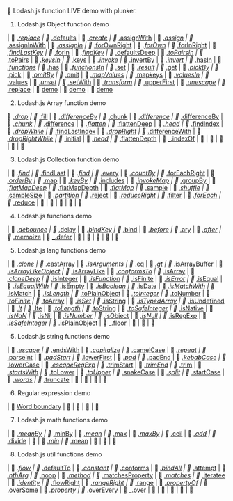 :open_file_folder: Lodash.js function LIVE demo with plunker.

1. Lodash.js Object function demo

|  :link:  <a href='https://plnkr.co/edit/l48e3l?p=preview' target='_blank'>_.replace</a>  |  :link:  <a href='https://plnkr.co/edit/EDmchY?p=info' target='_blank'>_.defaults</a>  |  :link:  <a href='https://plnkr.co/edit/1ehTzI?p=info' target='_blank'>_.create</a>  |  :link:  <a href='https://plnkr.co/edit/Spo20L?p=info' target='_blank'>_.assignWith</a>  |  :link:  <a href='https://plnkr.co/edit/8Txmm1?p=info' target='_blank'>_.assign</a>  |  :link:  <a href='https://plnkr.co/edit/gs8Kn3?p=info' target='_blank'>_.assignInWith</a>  |  :link:  <a href='https://plnkr.co/edit/844IyU?p=info' target='_blank'>_.assignIn</a>  |  :link:  <a href='https://plnkr.co/edit/b8Fc1w?p=info' target='_blank'>_.forOwnRight</a>  |  :link:  <a href='https://plnkr.co/edit/sKSnEc?p=info' target='_blank'>_.forOwn</a>  |  :link:  <a href='https://plnkr.co/edit/a81P82?p=info' target='_blank'>_.forInRight</a>  |  :link:  <a href='https://plnkr.co/edit/GELPgo?p=info' target='_blank'>_.findLastKey</a>  |  :link:  <a href='https://plnkr.co/edit/CgHcEm?p=info' target='_blank'>_.forIn</a>  |  :link:  <a href='https://plnkr.co/edit/kJSWQr?p=info' target='_blank'>_.findKey</a>  |  :link:  <a href='https://plnkr.co/edit/AqMjf5?p=info' target='_blank'>_.defaultsDeep</a>  |  :link:  <a href='https://plnkr.co/edit/VtGMSS?p=info' target='_blank'>_.toPairsIn</a>  |  :link:  <a href='https://plnkr.co/edit/nn88g4?p=info' target='_blank'>_.toPairs</a>  |  :link:  <a href='https://plnkr.co/edit/IwhruX?p=info' target='_blank'>_.keysIn</a>  |  :link:  <a href='https://plnkr.co/edit/qtrXrR?p=info' target='_blank'>_.keys</a>  |  :link:  <a href='https://plnkr.co/edit/qmgeCD?p=info' target='_blank'>_.invoke</a>  |  :link:  <a href='https://plnkr.co/edit/qftAQu?p=info' target='_blank'>_.invertBy</a>  |  :link:  <a href='https://plnkr.co/edit/fitYwu?p=info' target='_blank'>_.invert</a>  |  :link:  <a href='https://plnkr.co/edit/pXIIsA?p=info' target='_blank'>_.hasIn</a>  |  :link:  <a href='https://plnkr.co/edit/gc2Cry?p=info' target='_blank'>_.functions</a>  |  :link:  <a href='https://plnkr.co/edit/ZDa3RS?p=info' target='_blank'>_.has</a>  |  :link:  <a href='https://plnkr.co/edit/NjpCf1?p=info' target='_blank'>_.functionsIn</a>
|  :link:  <a href='https://plnkr.co/edit/CIrWmm?p=info' target='_blank'>_.set</a>  |  :link:  <a href='https://plnkr.co/edit/5juhE8?p=info' target='_blank'>_.result</a>  |  :link:  <a href='https://plnkr.co/edit/mNQRmP?p=info' target='_blank'>_.get</a>  |  :link:  <a href='https://plnkr.co/edit/uu11JL?p=info' target='_blank'>_.pickBy</a>  |  :link:  <a href='https://plnkr.co/edit/VZK0T6?p=info' target='_blank'>_.pick</a>  |  :link:  <a href='https://plnkr.co/edit/QMM457?p=info' target='_blank'>_.omitBy</a>  |  :link:  <a href='https://plnkr.co/edit/wLdQYY?p=info' target='_blank'>_.omit</a>  |  :link:  <a href='https://plnkr.co/edit/rYwly4?p=info' target='_blank'>_.mapValues</a>  |  :link:  <a href='https://plnkr.co/edit/yPM7Zg?p=info' target='_blank'>_.mapkeys</a>  |  :link:  <a href='https://plnkr.co/edit/0g3eIx?p=info' target='_blank'>_.valuesIn</a>  |  :link:  <a href='https://plnkr.co/edit/TTtPFP?p=info' target='_blank'>_.values</a>  |  :link:  <a href='https://plnkr.co/edit/Xcd5dp?p=info' target='_blank'>_.unset</a>  |  :link:  <a href='https://plnkr.co/edit/9KIYqb?p=info' target='_blank'>_.setWith</a>  |  :link:  <a href='https://plnkr.co/edit/ccmh15?p=info' target='_blank'>_.transform</a>  |  :link:  <a href='https://plnkr.co/edit/m7b3nV?p=info' target='_blank'>_.upperFirst</a>  |  :link:  <a href='https://plnkr.co/edit/UtM8P5?p=info' target='_blank'>_.unescape</a>
|  :link:  <a href='https://plnkr.co/edit/l48e3l?p=info' target='_blank'>_.replace</a>
|  :link:  <a href='' target='_blank'>demo</a>
|  :link:  <a href='' target='_blank'>demo</a>
|  :link:  <a href='' target='_blank'>demo</a>



2. Lodash.js Array function demo

:link: <a href='https://plnkr.co/edit/wnmkM6?p=info' target='_blank'>_.drop</a>  |  :link: <a href='https://plnkr.co/edit/aAn2Yo?p=info' target='_blank'>_.fill</a>  |  :link: <a href='https://plnkr.co/edit/V59WyK?p=info' target='_blank'>_.differenceBy</a>  |  :link: <a href='https://plnkr.co/edit/3EOIZb?p=info' target='_blank'>_.chunk</a>  |  :link:  <a href='https://plnkr.co/edit/8y5glyHP9INLSKyIngqO?p=info' target='_blank'>_.difference</a>  |  :link:  <a href='https://plnkr.co/edit/V59WyK?p=info' target='_blank'>_.differenceBy</a>  |  :link:  <a href='https://plnkr.co/edit/3EOIZb?p=info' target='_blank'>_.chunk</a>  |  :link:  <a href='https://plnkr.co/edit/8y5glyHP9INLSKyIngqO?p=info' target='_blank'>_.difference</a>  |  :link:  <a href='https://plnkr.co/edit/3xmq1G?p=info' target='_blank'>_.flatten</a>  |  :link:  <a href='https://plnkr.co/edit/AZ8Hcf?p=info' target='_blank'>_.flattenDeep</a>  |  :link:  <a href='https://plnkr.co/edit/vn8q1B?p=info' target='_blank'>_.head</a>  |  :link:  <a href='https://plnkr.co/edit/BdmHTf?p=info' target='_blank'>_.findIndex</a>  |  :link:  <a href='https://plnkr.co/edit/GYgiP9?p=info' target='_blank'>_.dropWhile</a>  |  :link:  <a href='https://plnkr.co/edit/M74cAG?p=info' target='_blank'>_.findLastIndex</a>  |  :link:  <a href='https://plnkr.co/edit/jBgURR?p=info' target='_blank'>_.dropRight</a>  |  :link:  <a href='https://plnkr.co/edit/VhfN6z?p=info' target='_blank'>_.differenceWith</a>  |  :link:  <a href='https://plnkr.co/edit/BlaK55?p=info' target='_blank'>_.dropRightWhile</a>  |  :link:  <a href='https://plnkr.co/edit/eZ8Jpq?p=info' target='_blank'>_.initial</a>  |  :link:  <a href='https://plnkr.co/edit/Y1lKL0?p=info' target='_blank'>_.head</a>  |  :link:  <a href='https://plnkr.co/edit/iHNWoc?p=info' target='_blank'>_.flattenDepth</a>
|  :link:  <a href='https://plnkr.co/edit/6RmrXm?p=info' target='_blank'>_.indexOf</a>
|  :link:  <a href='' target='_blank'></a>
|  :link:  <a href='' target='_blank'></a>
|  :link:  <a href='' target='_blank'></a>
|  :link:  <a href='' target='_blank'></a>
|  :link:  <a href='' target='_blank'></a>

3. Lodash.js Collection function demo

|  :link:  <a href='https://plnkr.co/edit/5E1r3a?p=info' target='_blank'>_.find</a>  |  :link:  <a href='https://plnkr.co/edit/qAulEP?p=info' target='_blank'>_.findLast</a>  |  :link:  <a href='https://plnkr.co/edit/nYTnX5?p=info' target='_blank'>_.find</a>  |  :link:  <a href='https://plnkr.co/edit/w219HH?p=info' target='_blank'>_.every</a>  |  :link:  <a href='https://plnkr.co/edit/NRxCsQ?p=info' target='_blank'>_.countBy</a>  |  :link:  <a href='https://plnkr.co/edit/hYKvgJ?p=info' target='_blank'>_.forEachRight</a>  |  :link:  <a href='https://plnkr.co/edit/gqEE19?p=info' target='_blank'>_.orderBy</a>  |  :link:  <a href='https://plnkr.co/edit/pIPWKM?p=info' target='_blank'>_.map</a>  |  :link:  <a href='https://plnkr.co/edit/MVWUu2?p=info' target='_blank'>_.keyBy</a>  |  :link:  <a href='https://plnkr.co/edit/370kbr?p=info' target='_blank'>_.includes</a>  |  :link:  <a href='https://plnkr.co/edit/O8BZEE?p=info' target='_blank'>_.invokeMap</a>  |  :link:  <a href='https://plnkr.co/edit/QWPGo1?p=info' target='_blank'>_.groupBy</a>  |  :link:  <a href='https://plnkr.co/edit/us6lbS?p=info' target='_blank'>_.flatMapDeep</a>  |  :link:  <a href='https://plnkr.co/edit/Aczrey?p=info' target='_blank'>_.flatMapDepth</a>  |  :link:  <a href='https://plnkr.co/edit/eDn5vD?p=info' target='_blank'>_.flatMap</a>  |  :link:  <a href='https://plnkr.co/edit/5g8e9L?p=info' target='_blank'>_.sample</a>  |  :link:  <a href='https://plnkr.co/edit/OspLOw?p=info' target='_blank'>_.shuffle</a>  |  :link:  <a href='https://plnkr.co/edit/C4hszC?p=info' target='_blank'>_.sampleSize</a>
|  :link:  <a href='https://plnkr.co/edit/h8tt7D?p=info' target='_blank'>_.partition</a>  |  :link:  <a href='https://plnkr.co/edit/9MlDAJ?p=info' target='_blank'>_.reject</a>  |  :link:  <a href='https://plnkr.co/edit/7MP6f8?p=info' target='_blank'>_.reduceRight</a>  |  :link:  <a href='https://plnkr.co/edit/Autd2U?p=info' target='_blank'>_.filter</a>  |  :link:  <a href='https://plnkr.co/edit/PyQhc6?p=info' target='_blank'>_.forEach</a>  |  :link:  <a href='https://plnkr.co/edit/qedbaQ?p=info' target='_blank'>_.reduce</a>
|  :link:  <a href='' target='_blank'></a>
|  :link:  <a href='' target='_blank'></a>
|  :link:  <a href='' target='_blank'></a>
|  :link:  <a href='' target='_blank'></a>
|  :link:  <a href='' target='_blank'></a>

4. Lodash.js functions demo

|  :link:  <a href='https://plnkr.co/edit/zRDlc9?p=info' target='_blank'>_.debounce</a>  |  :link:  <a href='https://plnkr.co/edit/iUEnSG?p=info' target='_blank'>_.delay</a>  |  :link:  <a href='https://plnkr.co/edit/WXtZyo?p=info' target='_blank'>_.bindKey</a>  |  :link:  <a href='https://plnkr.co/edit/yXYmJG?p=info' target='_blank'>_.bind</a>  |  :link:  <a href='https://plnkr.co/edit/tX4Yzv?p=info' target='_blank'>_.before</a>  |  :link:  <a href='https://plnkr.co/edit/Q0tBH4?p=info' target='_blank'>_.ary</a>  |  :link:  <a href='https://plnkr.co/edit/iLSpM1?p=info' target='_blank'>_.after</a>  |  :link:  <a href='https://plnkr.co/edit/DYEvjm?p=info' target='_blank'>_.memoize</a>  |  :link:  <a href='https://plnkr.co/edit/LXGyTR?p=info' target='_blank'>_.defer</a>  |  :link:  <a href='' target='_blank'></a>
|  :link:  <a href='' target='_blank'></a>
|  :link:  <a href='' target='_blank'></a>
|  :link:  <a href='' target='_blank'></a>
|  :link:  <a href='' target='_blank'></a>

5. Lodash.js lang functions demo

|  :link:  <a href='https://plnkr.co/edit/3lLAOQ?p=info' target='_blank'>_.clone</a>  |  :link:  <a href='https://plnkr.co/edit/QDPRZ7?p=info' target='_blank'>_.castArray</a>  |  :link:  <a href='https://plnkr.co/edit/D31LVT?p=info' target='_blank'>_.isArguments</a>  |  :link:  <a href='https://plnkr.co/edit/A2XdlR?p=info' target='_blank'>_.eq</a>  |  :link:  <a href='https://plnkr.co/edit/P3ezr5?p=info' target='_blank'>_.gt</a>  |  :link:  <a href='https://plnkr.co/edit/pd1sqe?p=info' target='_blank'>_.isArrayBuffer</a>  |  :link:  <a href='https://plnkr.co/edit/LUTfHT?p=info' target='_blank'>_.isArrayLikeObject</a>  |  :link:  <a href='https://plnkr.co/edit/VeyEUR?p=info' target='_blank'>_.isArrayLike</a>  |  :link:  <a href='https://plnkr.co/edit/LDMiZi?p=info' target='_blank'>_.conformsTo</a>  |  :link:  <a href='https://plnkr.co/edit/3klbfM?p=info' target='_blank'>_.isArray</a>  |  :link:  <a href='https://plnkr.co/edit/upgUbl?p=info' target='_blank'>_.cloneDeep</a>  |  :link:  <a href='https://plnkr.co/edit/EZGfzf?p=info' target='_blank'>_.isInteger</a>  |  :link:  <a href='https://plnkr.co/edit/7AbwAi?p=info' target='_blank'>_.isFunction</a>  |  :link:  <a href='https://plnkr.co/edit/aBAkbt?p=info' target='_blank'>_.isFinite</a>  |  :link:  <a href='https://plnkr.co/edit/4LlWCW?p=info' target='_blank'>_.isError</a>  |  :link:  <a href='https://plnkr.co/edit/lzts3e?p=info' target='_blank'>_.isEqual</a>  |  :link:  <a href='https://plnkr.co/edit/GQGxdW?p=info' target='_blank'>_.isEqualWith</a>  |  :link:  <a href='https://plnkr.co/edit/Y5N1PS?p=info' target='_blank'>_.isEmpty</a>  |  :link:  <a href='https://plnkr.co/edit/UeNB8i?p=info' target='_blank'>_.isBoolean</a>  |  :link:  <a href='https://plnkr.co/edit/PAL5E2?p=info' target='_blank'>_.isDate</a>  |  :link:  <a href='https://plnkr.co/edit/2LznT3?p=info' target='_blank'>_.isMatchWith</a>  |  :link:  <a href='https://plnkr.co/edit/YGmwEj?p=info' target='_blank'>_.isMatch</a>  |  :link:  <a href='https://plnkr.co/edit/3PiBab?p=info' target='_blank'>_.isLength</a>  |  :link:  <a href='https://plnkr.co/edit/Vhp23j?p=info' target='_blank'>_.toPlainObject</a>  |  :link:  <a href='https://plnkr.co/edit/sAYGSS?p=info' target='_blank'>_.toInteger</a>  |  :link:  <a href='https://plnkr.co/edit/eRQ37j?p=info' target='_blank'>_.toNumber</a>  |  :link:  <a href='https://plnkr.co/edit/Veviti?p=info' target='_blank'>_.toFinite</a>  |  :link:  <a href='https://plnkr.co/edit/tjhooj?p=info' target='_blank'>_.toArray</a>  |  :link:  <a href='https://plnkr.co/edit/gD5j0Y?p=info' target='_blank'>_.isSet</a>  |  :link:  <a href='https://plnkr.co/edit/CggEVd?p=info' target='_blank'>_.isString</a>  |  :link:  <a href='https://plnkr.co/edit/qbi9Sh?p=info' target='_blank'>_.isTypedArray</a>  |  :link:  <a href='https://plnkr.co/edit/xDhN1g?p=info' target='_blank'>_.isUndefined</a>  |  :link:  <a href='https://plnkr.co/edit/DwsSR7?p=info' target='_blank'>_.lt</a>  |  :link:  <a href='https://plnkr.co/edit/tCTYpf?p=info' target='_blank'>_.lte</a>  |  :link:  <a href='https://plnkr.co/edit/0p1sRs?p=info' target='_blank'>_.toLength</a>  |  :link:  <a href='https://plnkr.co/edit/nFxjQX?p=info' target='_blank'>_.toString</a>  |  :link:  <a href='https://plnkr.co/edit/bS4ixZ?p=info' target='_blank'>_.toSafeInteger</a>  |  :link:  <a href='https://plnkr.co/edit/mC2NVV?p=info' target='_blank'>_.isNative</a>  |  :link:  <a href='https://plnkr.co/edit/5oW30v?p=info' target='_blank'>_.isNaN</a>  |  :link:  <a href='https://plnkr.co/edit/PHPJTY?p=info' target='_blank'>_.isNil</a>  |  :link:  <a href='https://plnkr.co/edit/BTcWXc?p=info' target='_blank'>_.isNumber</a>  |  :link:  <a href='https://plnkr.co/edit/boTvw8?p=info' target='_blank'>_.isObject</a>  |  :link:  <a href='https://plnkr.co/edit/oYDtWj?p=info' target='_blank'>_.isNull</a>  |  :link:  <a href='https://plnkr.co/edit/dVoNWr?p=info' target='_blank'>_.isRegExp</a>  |  :link:  <a href='https://plnkr.co/edit/URlY2h?p=info' target='_blank'>_.isSafeInteger</a>  |  :link:  <a href='https://plnkr.co/edit/ClBAU0?p=info' target='_blank'>_.isPlainObject</a>
|  :link:  <a href='https://plnkr.co/edit/441yAp?p=info' target='_blank'>_.floor</a>
|  :link:  <a href='' target='_blank'></a>
|  :link:  <a href='' target='_blank'></a>
|  :link:  <a href='' target='_blank'></a>



5. Lodash.js string functions demo

|  :link:  <a href='https://plnkr.co/edit/s8ZGwe?p=info' target='_blank'>_.escape</a>  |  :link:  <a href='https://plnkr.co/edit/IFvWaE?p=info' target='_blank'>_.endsWith</a>  |  :link:  <a href='https://plnkr.co/edit/sPEeOn?p=info' target='_blank'>_.capitalize</a>  |  :link:  <a href='https://plnkr.co/edit/iEF93c?p=info' target='_blank'>_.camelCase</a>  |  :link:  <a href='https://plnkr.co/edit/5iAdwX?p=info' target='_blank'>_.repeat</a>  |  :link:  <a href='https://plnkr.co/edit/saQS3S?p=info' target='_blank'>_.parseInt</a>  |  :link:  <a href='https://plnkr.co/edit/nsirk9?p=info' target='_blank'>_.padStart</a>  |  :link:  <a href='https://plnkr.co/edit/6AiesT?p=info' target='_blank'>_.lowerFirst</a>  |  :link:  <a href='https://plnkr.co/edit/ZBYtCF?p=info' target='_blank'>_.pad</a>  |  :link:  <a href='https://plnkr.co/edit/XRv2y6?p=info' target='_blank'>_.padEnd</a>  |  :link:  <a href='https://plnkr.co/edit/tnVHA5?p=info' target='_blank'>_.kebabCase</a>  |  :link:  <a href='https://plnkr.co/edit/4UxPKJ?p=info' target='_blank'>_.lowerCase</a>  |  :link:  <a href='https://plnkr.co/edit/8QA0sd?p=info' target='_blank'>_.escapeRegExp</a>  |  :link:  <a href='https://plnkr.co/edit/CBsfgz?p=info' target='_blank'>_.trimStart</a>  |  :link:  <a href='https://plnkr.co/edit/3fdPLz?p=info' target='_blank'>_.trimEnd</a>  |  :link:  <a href='https://plnkr.co/edit/4r20xo?p=info' target='_blank'>_.trim</a>  |  :link:  <a href='https://plnkr.co/edit/vLnv2R?p=info' target='_blank'>_.startsWith</a>  |  :link:  <a href='https://plnkr.co/edit/iEoD95e2oRhtNJprTMGo?p=info' target='_blank'>_.toLower</a>  |  :link:  <a href='https://plnkr.co/edit/4TJqSs?p=info' target='_blank'>_.toUpper</a>  |  :link:  <a href='https://plnkr.co/edit/CZkvQz?p=info' target='_blank'>_.snakeCase</a>  |  :link:  <a href='https://plnkr.co/edit/MEaRCu?p=info' target='_blank'>_.split</a>  |  :link:  <a href='https://plnkr.co/edit/fUKnlH?p=info' target='_blank'>_.startCase</a>
|  :link:  <a href='https://plnkr.co/edit/kgyKBL?p=info' target='_blank'>_.words</a>
|  :link:  <a href='https://plnkr.co/edit/z8SZ2l?p=info' target='_blank'>_.truncate</a>
|  :link:  <a href='' target='_blank'></a>
|  :link:  <a href='' target='_blank'></a>
|  :link:  <a href='' target='_blank'></a>
|  :link:  <a href='' target='_blank'></a>

6. Regular expression demo

|  :link:  <a href='https://plnkr.co/edit/cU8DaJ?p=info' target='_blank'>Word boundary</a>
|  :link:  <a href='' target='_blank'></a>
|  :link:  <a href='' target='_blank'></a>
|  :link:  <a href='' target='_blank'></a>
|  :link:  <a href='' target='_blank'></a>

7. Lodash.js math functions demo

|  :link:  <a href='https://plnkr.co/edit/MqmB2R?p=info' target='_blank'>_.meanBy</a>  |  :link:  <a href='https://plnkr.co/edit/rE5A2r?p=info' target='_blank'>_.minBy</a>  |  :link:  <a href='https://plnkr.co/edit/MMhLu1SIznbYqeN2DnmX?p=info' target='_blank'>_.mean</a>  |  :link:  <a href='https://plnkr.co/edit/IV4hnD?p=info' target='_blank'>_.max</a>  |  :link:  <a href='https://plnkr.co/edit/LqqzVj?p=info' target='_blank'>_.maxBy</a>  |  :link:  <a href='https://plnkr.co/edit/gwb0Eo?p=info' target='_blank'>_.ceil</a>  |  :link:  <a href='https://plnkr.co/edit/GfWodu?p=info' target='_blank'>_.add</a>  |  :link:  <a href='https://plnkr.co/edit/VcdVkz?p=info' target='_blank'>_.divide</a>  |  :link:  <a href='' target='_blank'></a>
|  :link:  <a href='https://plnkr.co/edit/Wye8eI?p=info' target='_blank'>_.min</a>  |  :link:  <a href='https://plnkr.co/edit/GSMRd35Mw0JJDIiZymXw?p=info' target='_blank'>_.mean</a>
|  :link:  <a href='' target='_blank'></a>
|  :link:  <a href='' target='_blank'></a>
|  :link:  <a href='' target='_blank'></a>


8. Lodash.js util functions demo

|  :link:  <a href='https://plnkr.co/edit/VDt421?p=info' target='_blank'>_.flow</a>  |  :link:  <a href='https://plnkr.co/edit/r0skFD?p=info' target='_blank'>_.defaultTo</a>  |  :link:  <a href='https://plnkr.co/edit/GB2l8t?p=info' target='_blank'>_.constant</a>  |  :link:  <a href='https://plnkr.co/edit/bPbmrG?p=info' target='_blank'>_.conforms</a>  |  :link:  <a href='https://plnkr.co/edit/wwElD5?p=info' target='_blank'>_.bindAll</a>  |  :link:  <a href='https://plnkr.co/edit/gWekmT?p=info' target='_blank'>_.attempt</a>  |  :link:  <a href='https://plnkr.co/edit/7tIARu?p=info' target='_blank'>_.nthArg</a>  |  :link:  <a href='https://plnkr.co/edit/Bstgty?p=info' target='_blank'>_.noop</a>  |  :link:  <a href='https://plnkr.co/edit/uGiTRc?p=info' target='_blank'>_.method</a>  |  :link:  <a href='https://plnkr.co/edit/OuNbHc?p=info' target='_blank'>_.matchesProperty</a>  |  :link:  <a href='https://plnkr.co/edit/09gB88?p=info' target='_blank'>_.matches</a>  |  :link:  <a href='https://plnkr.co/edit/lAVFVi?p=info' target='_blank'>_.iteratee</a>  |  :link:  <a href='https://plnkr.co/edit/TFoVLi?p=info' target='_blank'>_.identity</a>  |  :link:  <a href='https://plnkr.co/edit/GlGiTB?p=info' target='_blank'>_.flowRight</a>  |  :link:  <a href='https://plnkr.co/edit/lsZ1fb?p=info' target='_blank'>_.rangeRight</a>  |  :link:  <a href='https://plnkr.co/edit/b4jwJa?p=info' target='_blank'>_.range</a>  |  :link:  <a href='https://plnkr.co/edit/FSHjgi?p=info' target='_blank'>_.propertyOf</a>  |  :link:  <a href='https://plnkr.co/edit/GQ382b?p=info' target='_blank'>_.overSome</a>  |  :link:  <a href='https://plnkr.co/edit/BzvBBQ?p=info' target='_blank'>_.property</a>  |  :link:  <a href='https://plnkr.co/edit/VKiIWK?p=info' target='_blank'>_.overEvery</a>  |  :link:  <a href='https://plnkr.co/edit/GgYMbc?p=info' target='_blank'>_.over</a>
|  :link:  <a href='' target='_blank'></a>
|  :link:  <a href='' target='_blank'></a>
|  :link:  <a href='' target='_blank'></a>
|  :link:  <a href='' target='_blank'></a>
|  :link:  <a href='' target='_blank'></a>
